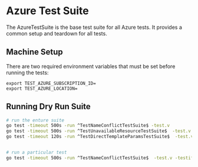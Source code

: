 

# Azure Test Suite
The AzureTestSuite is the base test suite for all Azure tests. It provides a common setup and teardown for all tests.

## Machine Setup
There are two required environment variables that must be set before running the tests:
```
export TEST_AZURE_SUBSCRIPTION_ID=
export TEST_AZURE_LOCATION=
```

## Running Dry Run Suite

```sh
# run the enture suite
go test -timeout 500s -run ^TestNameConflictTestSuite$ -test.v
go test -timeout 500s -run ^TestUnavailableResourceTestSuite$  -test.v
go test -timeout 120s -run ^TestDirectTemplateParamsTestSuite$  -test.v


# run a particular test
go test -timeout 500s -run ^TestNameConflictTestSuite$  -test.v -testify.m Test_Should_Fail_In_Different_Resource_Group
```
